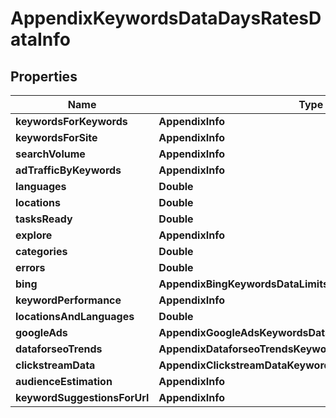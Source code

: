 # AppendixKeywordsDataDaysRatesDataInfo


## Properties

| Name | Type | Description | Notes |
|------------ | ------------- | ------------- | -------------|
**keywordsForKeywords** | **AppendixInfo** |  |[optional]|
**keywordsForSite** | **AppendixInfo** |  |[optional]|
**searchVolume** | **AppendixInfo** |  |[optional]|
**adTrafficByKeywords** | **AppendixInfo** |  |[optional]|
**languages** | **Double** |  |[optional]|
**locations** | **Double** |  |[optional]|
**tasksReady** | **Double** |  |[optional]|
**explore** | **AppendixInfo** |  |[optional]|
**categories** | **Double** |  |[optional]|
**errors** | **Double** |  |[optional]|
**bing** | **AppendixBingKeywordsDataLimitsRatesDataInfo** |  |[optional]|
**keywordPerformance** | **AppendixInfo** |  |[optional]|
**locationsAndLanguages** | **Double** |  |[optional]|
**googleAds** | **AppendixGoogleAdsKeywordsDataLimitsRatesDataInfo** |  |[optional]|
**dataforseoTrends** | **AppendixDataforseoTrendsKeywordsDataLimitsRatesDataInfo** |  |[optional]|
**clickstreamData** | **AppendixClickstreamDataKeywordsDataLimitsRatesDataInfo** |  |[optional]|
**audienceEstimation** | **AppendixInfo** |  |[optional]|
**keywordSuggestionsForUrl** | **AppendixInfo** |  |[optional]|